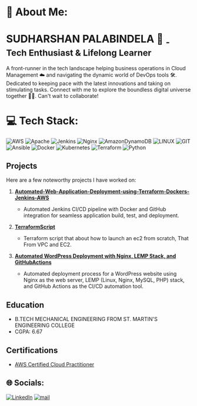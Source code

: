 # 💫 About Me:
# SUDHARSHAN PALABINDELA 👋 <sub> - Tech Enthusiast & Lifelong Learner </sub>
A front-runner in the tech landscape helping business operations in Cloud Management ☁️ and navigating the dynamic world of DevOps tools 🛠️. 
Dedicated to keeping pace with the latest innovations and taking on stimulating tasks.
Connect with me to explore the boundless digital universe together 🚀🌐. Can't wait to collaborate!

# 💻 Tech Stack:
![AWS](https://img.shields.io/badge/AWS-%23FF9900.svg?style=for-the-badge&logo=amazon-aws&logoColor=white) ![Apache](https://img.shields.io/badge/apache-%23D42029.svg?style=for-the-badge&logo=apache&logoColor=white) ![Jenkins](https://img.shields.io/badge/jenkins-%232C5263.svg?style=for-the-badge&logo=jenkins&logoColor=white) ![Nginx](https://img.shields.io/badge/nginx-%23009639.svg?style=for-the-badge&logo=nginx&logoColor=white) ![AmazonDynamoDB](https://img.shields.io/badge/Amazon%20DynamoDB-4053D6?style=for-the-badge&logo=Amazon%20DynamoDB&logoColor=white) ![LINUX](https://img.shields.io/badge/Linux-FCC624?style=for-the-badge&logo=linux&logoColor=black) ![GIT](https://img.shields.io/badge/Git-fc6d26?style=for-the-badge&logo=git&logoColor=white) ![Ansible](https://img.shields.io/badge/ansible-%231A1918.svg?style=for-the-badge&logo=ansible&logoColor=white) ![Docker](https://img.shields.io/badge/docker-%230db7ed.svg?style=for-the-badge&logo=docker&logoColor=white) ![Kubernetes](https://img.shields.io/badge/kubernetes-%23326ce5.svg?style=for-the-badge&logo=kubernetes&logoColor=white) ![Terraform](https://img.shields.io/badge/terraform-%235835CC.svg?style=for-the-badge&logo=terraform&logoColor=white) ![Python](https://img.shields.io/badge/python-3670A0?style=for-the-badge&logo=python&logoColor=ffdd54) 


## Projects
Here are a few noteworthy projects I have worked on:

1. **[Automated-Web-Application-Deployment-using-Terraform-Dockers-Jenkins-AWS](https://github.com/SudharshanPalabindela/Automated-Web-Application-Deployment-using-Terraform-Dockers-Jenkins-AWS)**
   - Automated Jenkins CI/CD pipeline with Docker and GitHub integration for seamless application build, test, and deployment.

2. **[TerraformScript](https://github.com/SudharshanPalabindela/TerraformScript)**
   - Terraform script that about how to launch an ec2 from scratch, That From VPC and EC2.
     
3. **[Automated WordPress Deployment with Nginx, LEMP Stack, and GitHubActions](https://github.com/SudharshanPalabindela/WordPressServer)**
   - Automated deployment process for a WordPress website using Nginx as the web server, LEMP (Linux, Nginx, MySQL, PHP) stack, and GitHub Actions as the CI/CD automation tool.
     



## Education
- B.TECH MECHANICAL ENGINEERING FROM ST. MARTIN'S ENGINEERING COLLEGE
- CGPA: 6.67

## Certifications
- [AWS Certified Cloud Practitioner](https://www.credly.com/badges/fb35c613-0c74-4c0c-99e9-27009b7ef420/linked_in?t=s0bcu4)

## 🌐 Socials:
[![LinkedIn](https://img.shields.io/badge/LinkedIn-%230077B5.svg?logo=linkedin&logoColor=white)](https://www.linkedin.com/in/sudharshan-palabindela/) [![mail](https://camo.githubusercontent.com/571384769c09e0c66b45e39b5be70f68f552db3e2b2311bc2064f0d4a9f5983b/68747470733a2f2f696d672e736869656c64732e696f2f62616467652f476d61696c2d4431343833363f7374796c653d666f722d7468652d6261646765266c6f676f3d676d61696c266c6f676f436f6c6f723d7768697465)](sudharshan.palabindela@gmail.com)
